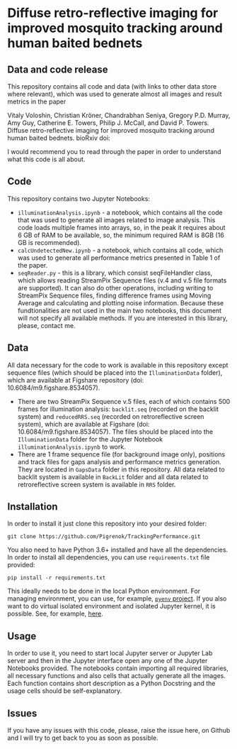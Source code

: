 # Diffuse retro-reflective imaging for improved mosquito tracking around human baited bednets
## Data and code release

This repository contains all code and data (with links to other data store where relevant), which was used to generate almost all images and result metrics in the paper

Vitaly Voloshin, Christian Kröner, Chandrabhan Seniya, Gregory P.D. Murray, Amy Guy, Catherine E. Towers, Philip J. McCall, and David P. Towers. Diffuse retro-reflective imaging for improved mosquito tracking around human baited bednets. bioRxiv doi: 

I would recommend you to read through the paper in order to understand what this code is all about.

## Code

This repository contains two Jupyter Notebooks:

- `illuminationAnalysis.ipynb` - a notebook, which contains all the code that was used to generate all images related to image analysis. This code loads multiple frames into arrays, so, in the peak it requires about 6 GB of RAM to be available, so, the minimum required RAM is 8GB (16 GB is recommended). 
- `calcUndetectedNew.ipynb` - a notebook, which contains all code, which was used to generate all performance metrics presented in Table 1 of the paper.
- `seqReader.py` - this is a library, which consist seqFileHandler class, which allows reading StreamPix Sequence files (v.4 and v.5 file formats are supported). It can also do other operations, including writing to StreamPix Sequence files, finding difference frames using Moving Average and calculating and plotting noise information. Because these fundtionalities are not used in the main two notebooks, this document will not specify all available methods. If you are interested in this library, please, contact me.

## Data

All data necessary for the code to work is available in this repository except sequence files (which should be placed into the `IlluminationData` folder), which are available at Figshare repository (doi: 10.6084/m9.figshare.8534057).

- There are two StreamPix Sequence v.5 files, each of which contains 500 frames for illumination analysis: `backlit.seq` (recorded on the backlit system) and `reducedRRS.seq` (recorded on retroreflective screen system), which are available at Figshare (doi: 10.6084/m9.figshare.8534057). The files should be placed into the `IlluminationData` folder for the Jupyter Notebook `illuminationAnalysis.ipynb` to work.
- There are 1 frame sequence file (for background image only), positions and track files for gaps analysis and performance metrics generation. They are located in `GapsData` folder in this repository. All data related to backlit system is available in `BackLit` folder and all data related to retroreflective screen system is available in `RRS` folder.

## Installation

In order to install it just clone this repository into your desired folder:

```
git clone https://github.com/Pigrenok/TrackingPerformance.git
```

You also need to have Python 3.6+ installed and have all the dependencies. In order to install all dependencies, you can use `requirements.txt` file provided:

```
pip install -r requirements.txt
```

This ideally needs to be done in the local Python environment. For managing environment, you can use, for example, [`pyenv` project](https://github.com/pyenv/pyenv). If you also want to do virtual isolated environment and isolated Jupyter kernel, it is possible. See, for example, [here](https://www.alfredo.motta.name/create-isolated-jupyter-ipython-kernels-with-pyenv-and-virtualenv/). 

## Usage

In order to use it, you need to start local Jupyter server or Jupyter Lab server and then in the Jupyter interface open any one of the Jupyter Notebooks provided. The notebooks contain importing all required libraries, all necessary functions and also cells that actually generate all the images. Each function contains short description as a Python Docstring and the usage cells should be self-explanatory.

## Issues

If you have any issues with this code, please, raise the issue here, on Github and I will try to get back to you as soon as possible.
